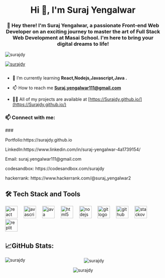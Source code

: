 
<h1 align="center">Hi 👋, I'm Suraj Yengalwar</h1>
<h3 align="center">👋 Hey there! I'm Suraj Yengalwar, a passionate Front-end Web Developer on an exciting journey to master the art of Full Stack Web Development at Masai School. I'm here to bring your digital dreams to life!</h3>

<p align="left"> <img src="https://komarev.com/ghpvc/?username=surajdy&label=Profile%20views&color=0e75b6&style=flat" alt="surajdy" /> </p>

<p align="left"> <a href="https://github.com/ryo-ma/github-profile-trophy"><img src="https://github-profile-trophy.vercel.app/?username=surajdy" alt="surajdy" /></a> </p>

<p align="left"> <a href="https://twitter.com/" target="blank"><img src="https://img.shields.io/twitter/follow/?logo=twitter&style=for-the-badge" alt="" /></a> </p>

- 🌱 I’m currently learning **React,Nodejs,Javascript,Java .**

- 📫 How to reach me **Suraj.yengalwar111@gmail.com**

- 👨‍💻 All of my projects are available at [https://Surajdy.github.io/](https://Surajdy.github.io/) 
###
<h3 align="left">📫 Connect with me:</h3>
###
    <p align="left">Portfolio:https://surajdy.github.io</p>
    <p align="left">LinkedIn:https://www.linkedin.com/in/suraj-yengalwar-4a1739154/</p>
    <p align="left">Email: suraj.yengalwar111@gmail.com</p>   
    <p align="left">codesandbox: https://codesandbox.com/surajdy</p>   
    <p align-"left">hackerrank: https://www.hackerrank.com/@suraj_yengalwar2</p>

###
<h2 align="left">🛠️ Tech Stack and Tools</h2>
<div>
<img src="https://skillicons.dev/icons?i=react" height="40" alt="react logo"  />
    <img width="12" />
    <img src="https://skillicons.dev/icons?i=js" height="40" alt="javascript logo"  />
    <img width="12" />
    <img src="https://skillicons.dev/icons?i=java" height="40" alt="java logo"  />
    <img width="12" />
    <img src="https://skillicons.dev/icons?i=html" height="40" alt="html5 logo"  />
    <img width="12" />
    <img src="https://skillicons.dev/icons?i=nodejs" height="40" alt="nodejs logo"  />
    <img width="12" />
    <img src="https://skillicons.dev/icons?i=git" height="40" alt="git logo"  />
    <img width="12" />
    <img src="https://skillicons.dev/icons?i=github" height="40" alt="github logo"  />
  <img width="12" />
  <img src="https://skillicons.dev/icons?i=stackoverflow" height="40" alt="stackoverflow logo"  />
  <img width="12" />
  <img src="https://skillicons.dev/icons?i=replit" height="40" alt="replit logo"  />
  <img width="12" />
  </div>

  ###
<h2>📈GitHub Stats:</h2>
<div align="center">
<p><img align="left" src="https://github-readme-stats.vercel.app/api/top-langs?username=surajdy&show_icons=true&locale=en&layout=compact" alt="surajdy" /></p>

<p>&nbsp;<img align="center" src="https://github-readme-stats.vercel.app/api?username=surajdy&show_icons=true&locale=en" alt="surajdy" /></p>

<p><img align="center" src="https://github-readme-streak-stats.herokuapp.com/?user=surajdy&" alt="surajdy" /></p>
</div>
